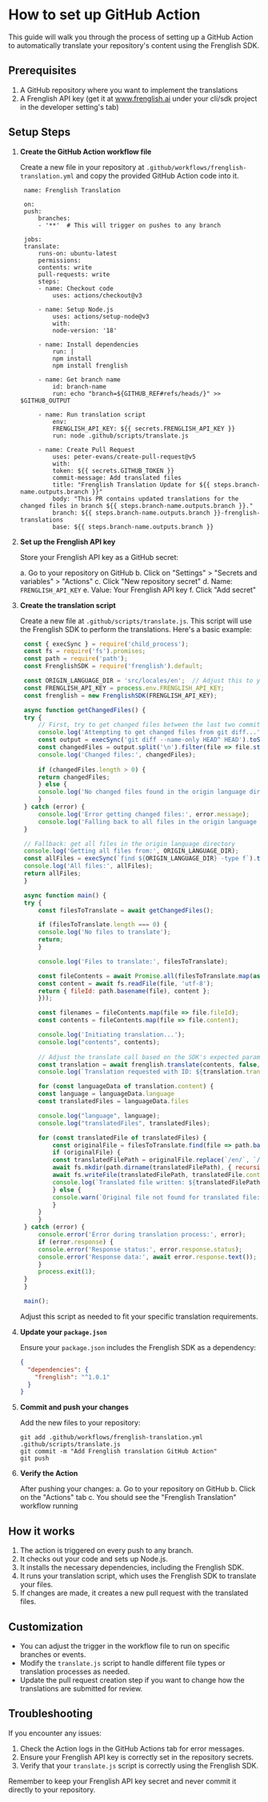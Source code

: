 # How to set up GitHub Action

This guide will walk you through the process of setting up a GitHub Action to automatically translate your repository's content using the Frenglish SDK.

## Prerequisites

1. A GitHub repository where you want to implement the translations
2. A Frenglish API key (get it at www.frenglish.ai under your cli/sdk project in the developer setting's tab)

## Setup Steps

1. **Create the GitHub Action workflow file**

   Create a new file in your repository at `.github/workflows/frenglish-translation.yml` and copy the provided GitHub Action code into it.

   ```
    name: Frenglish Translation

    on:
    push:
        branches:
        - '**'  # This will trigger on pushes to any branch

    jobs:
    translate:
        runs-on: ubuntu-latest
        permissions:
        contents: write
        pull-requests: write
        steps:
        - name: Checkout code
            uses: actions/checkout@v3

        - name: Setup Node.js
            uses: actions/setup-node@v3
            with:
            node-version: '18'

        - name: Install dependencies
            run: |
            npm install
            npm install frenglish

        - name: Get branch name
            id: branch-name
            run: echo "branch=${GITHUB_REF#refs/heads/}" >> $GITHUB_OUTPUT

        - name: Run translation script
            env:
            FRENGLISH_API_KEY: ${{ secrets.FRENGLISH_API_KEY }}
            run: node .github/scripts/translate.js

        - name: Create Pull Request
            uses: peter-evans/create-pull-request@v5
            with:
            token: ${{ secrets.GITHUB_TOKEN }}
            commit-message: Add translated files
            title: "Frenglish Translation Update for ${{ steps.branch-name.outputs.branch }}"
            body: "This PR contains updated translations for the changed files in branch ${{ steps.branch-name.outputs.branch }}."
            branch: ${{ steps.branch-name.outputs.branch }}-frenglish-translations
            base: ${{ steps.branch-name.outputs.branch }}
   ```

2. **Set up the Frenglish API key**

   Store your Frenglish API key as a GitHub secret:
   
   a. Go to your repository on GitHub
   b. Click on "Settings" > "Secrets and variables" > "Actions"
   c. Click "New repository secret"
   d. Name: `FRENGLISH_API_KEY`
   e. Value: Your Frenglish API key
   f. Click "Add secret"

3. **Create the translation script**

   Create a new file at `.github/scripts/translate.js`. This script will use the Frenglish SDK to perform the translations. Here's a basic example:

   ```javascript
    const { execSync } = require('child_process');
    const fs = require('fs').promises;
    const path = require('path');
    const FrenglishSDK = require('frenglish').default;

    const ORIGIN_LANGUAGE_DIR = 'src/locales/en';  // Adjust this to your origin language directory
    const FRENGLISH_API_KEY = process.env.FRENGLISH_API_KEY;
    const frenglish = new FrenglishSDK(FRENGLISH_API_KEY);

    async function getChangedFiles() {
    try {
        // First, try to get changed files between the last two commits
        console.log('Attempting to get changed files from git diff...');
        const output = execSync('git diff --name-only HEAD^ HEAD').toString().trim();
        const changedFiles = output.split('\n').filter(file => file.startsWith(ORIGIN_LANGUAGE_DIR));
        console.log('Changed files:', changedFiles);
        
        if (changedFiles.length > 0) {
        return changedFiles;
        } else {
        console.log('No changed files found in the origin language directory. Falling back to all files.');
        }
    } catch (error) {
        console.log('Error getting changed files:', error.message);
        console.log('Falling back to all files in the origin language directory.');
    }

    // Fallback: get all files in the origin language directory
    console.log('Getting all files from:', ORIGIN_LANGUAGE_DIR);
    const allFiles = execSync(`find ${ORIGIN_LANGUAGE_DIR} -type f`).toString().trim().split('\n');
    console.log('All files:', allFiles);
    return allFiles;
    }

    async function main() {
    try {
        const filesToTranslate = await getChangedFiles();

        if (filesToTranslate.length === 0) {
        console.log('No files to translate');
        return;
        }

        console.log('Files to translate:', filesToTranslate);

        const fileContents = await Promise.all(filesToTranslate.map(async (file) => {
        const content = await fs.readFile(file, 'utf-8');
        return { fileId: path.basename(file), content };
        }));

        const filenames = fileContents.map(file => file.fileId);
        const contents = fileContents.map(file => file.content);

        console.log('Initiating translation...');
        console.log("contents", contents);
        
        // Adjust the translate call based on the SDK's expected parameters
        const translation = await frenglish.translate(contents, false, filenames);
        console.log(`Translation requested with ID: ${translation.translationId}`);

        for (const languageData of translation.content) {
        const language = languageData.language
        const translatedFiles = languageData.files

        console.log("language", language);
        console.log("translatedFiles", translatedFiles);

        for (const translatedFile of translatedFiles) {
            const originalFile = filesToTranslate.find(file => path.basename(file) === translatedFile.fileId);
            if (originalFile) {
            const translatedFilePath = originalFile.replace(`/en/`, `/${language}/`);
            await fs.mkdir(path.dirname(translatedFilePath), { recursive: true });
            await fs.writeFile(translatedFilePath, translatedFile.content);
            console.log(`Translated file written: ${translatedFilePath}`);
            } else {
            console.warn(`Original file not found for translated file: ${translatedFile.fileId}`);
            }
        }
        }
    } catch (error) {
        console.error('Error during translation process:', error);
        if (error.response) {
        console.error('Response status:', error.response.status);
        console.error('Response data:', await error.response.text());
        }
        process.exit(1);
    }
    }

    main();
   ```

   Adjust this script as needed to fit your specific translation requirements.

4. **Update your `package.json`**

   Ensure your `package.json` includes the Frenglish SDK as a dependency:

   ```json
   {
     "dependencies": {
       "frenglish": "^1.0.1"
     }
   }
   ```

5. **Commit and push your changes**

   Add the new files to your repository:
   ```
   git add .github/workflows/frenglish-translation.yml .github/scripts/translate.js
   git commit -m "Add Frenglish translation GitHub Action"
   git push
   ```

6. **Verify the Action**

   After pushing your changes:
   a. Go to your repository on GitHub
   b. Click on the "Actions" tab
   c. You should see the "Frenglish Translation" workflow running

## How it works

1. The action is triggered on every push to any branch.
2. It checks out your code and sets up Node.js.
3. It installs the necessary dependencies, including the Frenglish SDK.
4. It runs your translation script, which uses the Frenglish SDK to translate your files.
5. If changes are made, it creates a new pull request with the translated files.

## Customization

- You can adjust the trigger in the workflow file to run on specific branches or events.
- Modify the `translate.js` script to handle different file types or translation processes as needed.
- Update the pull request creation step if you want to change how the translations are submitted for review.

## Troubleshooting

If you encounter any issues:
1. Check the Action logs in the GitHub Actions tab for error messages.
2. Ensure your Frenglish API key is correctly set in the repository secrets.
3. Verify that your `translate.js` script is correctly using the Frenglish SDK.

Remember to keep your Frenglish API key secret and never commit it directly to your repository.